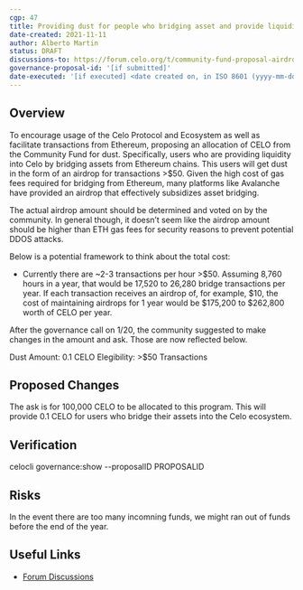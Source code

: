 ```yaml
---
cgp: 47
title: Providing dust for people who bridging asset and provide liquidity 
date-created: 2021-11-11
author: Alberto Martin
status: DRAFT
discussions-to: https://forum.celo.org/t/community-fund-proposal-airdrop-funding-for-optics-bridging-ethereum-celo/2382
governance-proposal-id: '[if submitted]'
date-executed: '[if executed] <date created on, in ISO 8601 (yyyy-mm-dd) format>'
---
```

## Overview
To encourage usage of the Celo Protocol and Ecosystem as well as facilitate transactions from Ethereum, proposing an allocation of CELO from the Community Fund for dust. Specifically, users who are providing liquidity into Celo by bridging assets from Ethereum chains. This users will get dust in the form of an airdrop for transactions >$50. Given the high cost of gas fees required for bridging from Ethereum, many platforms like Avalanche have provided an airdrop that effectively subsidizes asset bridging. 

The actual airdrop amount should be determined and voted on by the community. In general though, it doesn’t seem like the airdrop amount should be higher than ETH gas fees for security reasons to prevent potential DDOS attacks. 

Below is a potential framework to think about the total cost:
* Currently there are ~2-3 transactions per hour >$50. Assuming 8,760 hours in a year, that would be 17,520 to 26,280 bridge transactions per year. If each transaction receives an airdrop of, for example, $10, the cost of maintaining airdrops for 1 year would be $175,200 to $262,800 worth of CELO per year.

After the governance call on 1/20, the community suggested to make changes in the amount and ask. Those are now reflected below. 

Dust Amount: 0.1 CELO
Elegibility: >$50 Transactions

## Proposed Changes
The ask is for 100,000 CELO to be allocated to this program. This will provide 0.1 CELO for users who bridge their assets into the Celo ecosystem. 

## Verification
celocli governance:show --proposalID PROPOSALID

## Risks
In the event there are too many incomning funds, we might ran out of funds before the end of the year. 

## Useful Links
* [Forum Discussions](https://forum.celo.org/t/community-fund-proposal-airdrop-funding-for-optics-bridging-ethereum-celo/2382)
